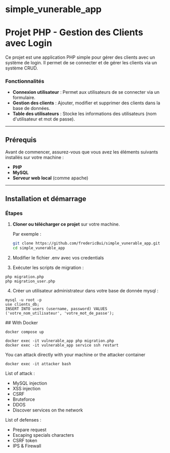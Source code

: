 # simple_vunerable_app

# Projet PHP - Gestion des Clients avec Login

Ce projet est une application PHP simple pour gérer des clients avec un système de login. Il permet de se connecter et de gérer les clients via un système CRUD.

### Fonctionnalités

- **Connexion utilisateur** : Permet aux utilisateurs de se connecter via un formulaire.
- **Gestion des clients** : Ajouter, modifier et supprimer des clients dans la base de données.
- **Table des utilisateurs** : Stocke les informations des utilisateurs (nom d'utilisateur et mot de passe).

---

## Prérequis

Avant de commencer, assurez-vous que vous avez les éléments suivants installés sur votre machine :
- **PHP** 
- **MySQL**
- **Serveur web local** (comme apache)

---

## Installation et démarrage

### Étapes

1. **Cloner ou télécharger ce projet** sur votre machine.
   
   Par exemple :
   ```bash
   git clone https://github.com/fredericBui/simple_vunerable_app.git
   cd simple_vunerable_app

2. Modifier le fichier .env avec vos credentials 

3. Exécuter les scripts de migration :
```
php migration.php
php migration_user.php
```

4. Créer un utilisateur administrateur dans votre base de donnée mysql :
```
mysql -u root -p
use clients_db;
INSERT INTO users (username, password) VALUES ('votre_nom_utilisateur', 'votre_mot_de_passe');
```

## With Docker
```
docker compose up

docker exec -it vulnerable_app php migration.php
docker exec -it vulnerable_app service ssh restart
```

You can attack directly with your machine or the attacker container
```
docker exec -it attacker bash
```

List of attack :
- MySQL injection
- XSS injection
- CSRF
- Bruteforce
- DDOS
- Discover services on the network

List of defenses :
- Prepare request
- Escaping specials characters
- CSRF token
- IPS & Firewall